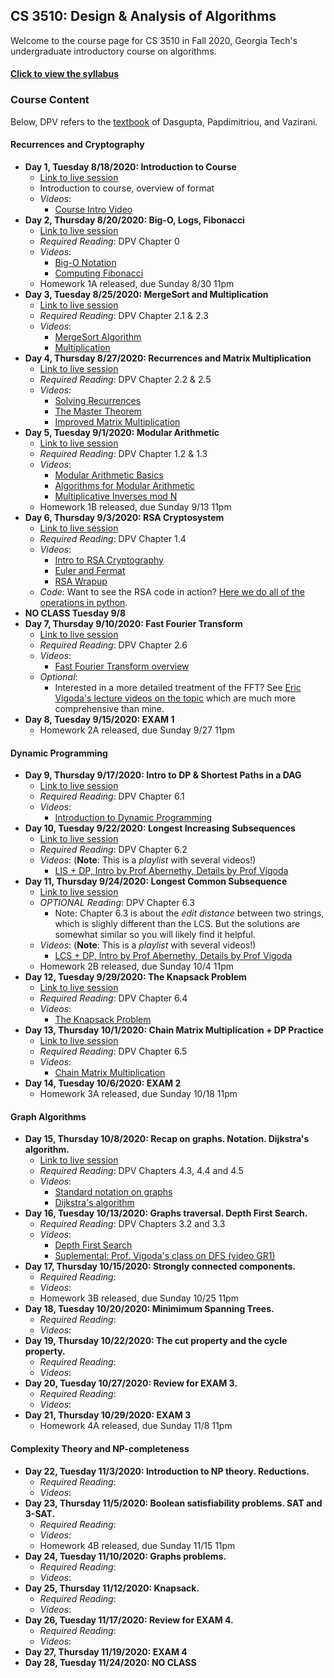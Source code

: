 

## CS 3510: Design & Analysis of Algorithms

Welcome to the course page for CS 3510 in Fall 2020, Georgia Tech's undergraduate introductory course on algorithms.

#### [Click to view the syllabus](syllabus.html)

### Course Content

Below, DPV refers to the [textbook](https://www.amazon.com/Algorithms-Sanjoy-Dasgupta-ebook-dp-B006Z0QR3I/dp/B006Z0QR3I/ref=mt_other?_encoding=UTF8&me=&qid=1595806390) of Dasgupta, Papdimitriou, and Vazirani.

#### Recurrences and Cryptography

- **Day 1, Tuesday 8/18/2020: Introduction to Course** 
	- [Link to live session](https://teams.microsoft.com/l/meetup-join/19%3ameeting_ODNiN2RmZDQtYzZhZC00MTI2LWI0YzUtMzYwNmNjOWQ1YzU0%40thread.v2/0?context=%7b%22Tid%22%3a%22482198bb-ae7b-4b25-8b7a-6d7f32faa083%22%2c%22Oid%22%3a%2242f1ee1e-b539-4a2b-911e-6cc8b3ee5751%22%2c%22IsBroadcastMeeting%22%3atrue%7d)
	- Introduction to course, overview of format
	- *Videos*:
		+ [Course Intro Video](https://www.youtube.com/watch?v=XoSz_oxEoNA)
- **Day 2, Thursday 8/20/2020: Big-O, Logs, Fibonacci** 
	- [Link to live session](https://teams.microsoft.com/l/meetup-join/19%3ameeting_ZDdmNTUwOGMtZjUzNS00YjVlLTg3NzktZGM5YzE5NDIxYWJk%40thread.v2/0?context=%7b%22Tid%22%3a%22482198bb-ae7b-4b25-8b7a-6d7f32faa083%22%2c%22Oid%22%3a%2242f1ee1e-b539-4a2b-911e-6cc8b3ee5751%22%2c%22IsBroadcastMeeting%22%3atrue%7d)
	- *Required Reading*: DPV Chapter 0
	- *Videos*:
		+ [Big-O Notation](https://youtu.be/7wgr1yhyWW8)
		+ [Computing Fibonacci](https://youtu.be/4BQm1zYPCf4)
	- Homework 1A released, due Sunday 8/30 11pm
- **Day 3, Tuesday 8/25/2020: MergeSort and Multiplication** 
	- [Link to live session](https://teams.microsoft.com/l/meetup-join/19%3ameeting_YmM3MTgwODItNmE4ZS00MzA5LTk5MmItNGE2ZTFhODAwMGZi%40thread.v2/0?context=%7b%22Tid%22%3a%22482198bb-ae7b-4b25-8b7a-6d7f32faa083%22%2c%22Oid%22%3a%2242f1ee1e-b539-4a2b-911e-6cc8b3ee5751%22%2c%22IsBroadcastMeeting%22%3atrue%7d)
	- *Required Reading*: DPV Chapter 2.1 & 2.3
	- *Videos*: 
		+ [MergeSort Algorithm](https://youtu.be/dPNOR5-PoMw)
		+ [Multiplication](https://youtu.be/_ymFYrM4Lv8)
- **Day 4, Thursday 8/27/2020: Recurrences and Matrix Multiplication** 
	- [Link to live session](https://teams.microsoft.com/l/meetup-join/19%3ameeting_Yzc3M2EyOTMtMTZiOC00YTI2LTk3YjctMmE1ZGExMjdlZjhi%40thread.v2/0?context=%7b%22Tid%22%3a%22482198bb-ae7b-4b25-8b7a-6d7f32faa083%22%2c%22Oid%22%3a%2242f1ee1e-b539-4a2b-911e-6cc8b3ee5751%22%2c%22IsBroadcastMeeting%22%3atrue%7d)
	- *Required Reading*: DPV Chapter 2.2 & 2.5
	- *Videos*: 
		+ [Solving Recurrences](https://youtu.be/Hqkia6gMmNg)
		+ [The Master Theorem](https://www.youtube.com/watch?v=Zzbfn8XnFHw&t=3s)
		+ [Improved Matrix Multiplication](https://www.youtube.com/watch?v=OOxpiS9_NWk)
- **Day 5, Tuesday 9/1/2020: Modular Arithmetic** 
	- [Link to live session](https://teams.microsoft.com/l/meetup-join/19%3ameeting_YTYxMDE0NGEtY2IwNi00YTYyLWJkODUtZjlhOWIwZmJlNmMx%40thread.v2/0?context=%7b%22Tid%22%3a%22482198bb-ae7b-4b25-8b7a-6d7f32faa083%22%2c%22Oid%22%3a%2242f1ee1e-b539-4a2b-911e-6cc8b3ee5751%22%2c%22IsBroadcastMeeting%22%3atrue%7d)
	- *Required Reading*: DPV Chapter 1.2 & 1.3
	- *Videos*: 
		+ [Modular Arithmetic Basics](https://youtu.be/804YDGOsSGE)
		+ [Algorithms for Modular Arithmetic](https://youtu.be/IgZz1naop10)
		+ [Multiplicative Inverses mod N](https://youtu.be/wkeGl3U6jJM)
	- Homework 1B released, due Sunday 9/13 11pm
- **Day 6, Thursday 9/3/2020: RSA Cryptosystem** 
	- [Link to live session](https://teams.microsoft.com/l/meetup-join/19%3ameeting_ZDI1NWU2OTAtYjg2My00NDg4LTkxMmYtOWVmYTA1OGNmZmQz%40thread.v2/0?context=%7b%22Tid%22%3a%22482198bb-ae7b-4b25-8b7a-6d7f32faa083%22%2c%22Oid%22%3a%2242f1ee1e-b539-4a2b-911e-6cc8b3ee5751%22%2c%22IsBroadcastMeeting%22%3atrue%7d)
	- *Required Reading*: DPV Chapter 1.4
	- *Videos*: 
		+ [Intro to RSA Cryptography](https://youtu.be/fPvUMxIGlEE)
		+ [Euler and Fermat](https://youtu.be/FSBY0ua69yA)
		+ [RSA Wrapup](https://youtu.be/uz1meCSqFb8)
	- *Code*: Want to see the RSA code in action? [Here we do all of the operations in python](https://github.com/GT-CS-3510/gt-cs-3510.github.io/blob/master/jakes_rsa_protocol.py).
- **NO CLASS Tuesday 9/8**
- **Day 7, Thursday 9/10/2020: Fast Fourier Transform** 
	- [Link to live session](https://teams.microsoft.com/l/meetup-join/19%3ameeting_YzNkNDk2OGYtYjk0Yi00MzE1LWFkZDAtY2NjODhmNjgyYmI5%40thread.v2/0?context=%7b%22Tid%22%3a%22482198bb-ae7b-4b25-8b7a-6d7f32faa083%22%2c%22Oid%22%3a%2242f1ee1e-b539-4a2b-911e-6cc8b3ee5751%22%2c%22IsBroadcastMeeting%22%3atrue%7d)
	- *Required Reading*: DPV Chapter 2.6
	- *Videos*: 
		+ [Fast Fourier Transform overview](https://youtu.be/vdiLPvhK6eg)
	- *Optional*:
		+ Interested in a more detailed treatment of the FFT? See [Eric Vigoda's lecture videos on the topic](https://www.youtube.com/playlist?list=PLjQ0-FvXa8raiyjCj-cTPwL8NspXWyS5W) which are much more comprehensive than mine.
- **Day 8, Tuesday 9/15/2020: EXAM 1** 
	- Homework 2A released, due Sunday 9/27 11pm

#### Dynamic Programming


- **Day 9, Thursday 9/17/2020: Intro to DP & Shortest Paths in a DAG** 
	- [Link to live session](https://teams.microsoft.com/l/meetup-join/19%3ameeting_M2RkNTg5YjYtY2NmOS00ZWFiLWJkNzAtNWMxNGViZjQyZDE3%40thread.v2/0?context=%7b%22Tid%22%3a%22482198bb-ae7b-4b25-8b7a-6d7f32faa083%22%2c%22Oid%22%3a%2242f1ee1e-b539-4a2b-911e-6cc8b3ee5751%22%2c%22IsBroadcastMeeting%22%3atrue%7d)
	- *Required Reading*: DPV Chapter 6.1
	- *Videos*:
		+ [Introduction to Dynamic Programming](https://www.youtube.com/watch?v=xtcbY8mUofE)
- **Day 10, Tuesday 9/22/2020: Longest Increasing Subsequences** 
	- [Link to live session](https://teams.microsoft.com/l/meetup-join/19%3ameeting_NWE2Y2RjMzAtZDNjYy00MjRkLThkZDItMTE5YTAyZDk5ZTli%40thread.v2/0?context=%7b%22Tid%22%3a%22482198bb-ae7b-4b25-8b7a-6d7f32faa083%22%2c%22Oid%22%3a%2242f1ee1e-b539-4a2b-911e-6cc8b3ee5751%22%2c%22IsBroadcastMeeting%22%3atrue%7d)
	- *Required Reading*: DPV Chapter 6.2
	- *Videos*: (**Note**: This is a *playlist* with several videos!)
		- [LIS + DP, Intro by Prof Abernethy, Details by Prof Vigoda](https://www.youtube.com/playlist?list=PLjQ0-FvXa8rZYMJnEObLGtei8zXePj_UX)
- **Day 11, Thursday 9/24/2020: Longest Common Subsequence**
	- [Link to live session](https://teams.microsoft.com/l/meetup-join/19%3ameeting_ZDE5ZmNiMmYtYzc3Yi00NGFmLWE3YTgtNmRmNGUxMmFmNTI2%40thread.v2/0?context=%7b%22Tid%22%3a%22482198bb-ae7b-4b25-8b7a-6d7f32faa083%22%2c%22Oid%22%3a%2242f1ee1e-b539-4a2b-911e-6cc8b3ee5751%22%2c%22IsBroadcastMeeting%22%3atrue%7d)
	- *OPTIONAL Reading*: DPV Chapter 6.3
		+ Note: Chapter 6.3 is about the *edit distance* between two strings, which is slighly different than the LCS. But the solutions are somewhat similar so you will likely find it helpful.
	- *Videos*: (**Note**: This is a *playlist* with several videos!)
		- [LCS + DP, Intro by Prof Abernethy, Details by Prof Vigoda](https://www.youtube.com/playlist?list=PLjQ0-FvXa8rZA_4PYMvWD26itN56c1TiP)
	- Homework 2B released, due Sunday 10/4 11pm
- **Day 12, Tuesday 9/29/2020: The Knapsack Problem** 
	- [Link to live session](https://teams.microsoft.com/l/meetup-join/19%3ameeting_YTNiOWM2ODAtMDM2Yy00MjhkLThkZWEtOTIzNzQwYTg2YjBi%40thread.v2/0?context=%7b%22Tid%22%3a%22482198bb-ae7b-4b25-8b7a-6d7f32faa083%22%2c%22Oid%22%3a%2242f1ee1e-b539-4a2b-911e-6cc8b3ee5751%22%2c%22IsBroadcastMeeting%22%3atrue%7d)
	- *Required Reading*: DPV Chapter 6.4
	- *Videos*:
		+ [The Knapsack Problem](https://www.youtube.com/watch?v=fqNxEydxppA)
- **Day 13, Thursday 10/1/2020: Chain Matrix Multiplication + DP Practice** 
	- [Link to live session](https://teams.microsoft.com/l/meetup-join/19%3ameeting_ZjczYWJjYTMtMzY3ZC00NWE3LThhODEtOTg5MmEyOTA3YTBh%40thread.v2/0?context=%7b%22Tid%22%3a%22482198bb-ae7b-4b25-8b7a-6d7f32faa083%22%2c%22Oid%22%3a%2242f1ee1e-b539-4a2b-911e-6cc8b3ee5751%22%2c%22IsBroadcastMeeting%22%3atrue%7d)
	- *Required Reading*: DPV Chapter 6.5
	- *Videos*:
		+ [Chain Matrix Multiplication](https://www.youtube.com/watch?v=CjJB4G-d-7w)
- **Day 14, Tuesday 10/6/2020: EXAM 2** 
	- Homework 3A released, due Sunday 10/18 11pm

#### Graph Algorithms

- **Day 15, Thursday 10/8/2020: Recap on graphs. Notation. Dijkstra's algorithm.** 
	- [Link to live session](https://teams.microsoft.com/l/meetup-join/19%3ameeting_OGU5ZWFjMjEtZTI1ZS00NzRkLTk5MmMtYjEwY2Q0MDc2MGQ1%40thread.v2/0?context=%7b%22Tid%22%3a%22482198bb-ae7b-4b25-8b7a-6d7f32faa083%22%2c%22Oid%22%3a%22ef58fab9-b6df-4a0f-adac-3b90b4f59c86%22%2c%22IsBroadcastMeeting%22%3atrue%7d)
	- *Required Reading*: DPV Chapters 4.3, 4.4 and 4.5 
	- *Videos*:
		+ [Standard notation on graphs](https://youtu.be/w0Txes6kWAs)
		+ [Dijkstra's algorithm](https://youtu.be/PkPNkap45oY)
- **Day 16, Tuesday 10/13/2020: Graphs traversal. Depth First Search.** 
	- *Required Reading*: DPV Chapters 3.2 and 3.3
	- *Videos*:
		 + [Depth First Search](https://youtu.be/SaVSzt_j6uU)
		 + [Suplemental: Prof. Vigoda's class on DFS (video GR1)](https://classroom.udacity.com/courses/ud401/lessons/10159691481/concepts/2232791e-816a-4300-8a71-a76755fd1c08) 
- **Day 17, Thursday 10/15/2020: Strongly connected components.** 
	- *Required Reading*:
	- *Videos*: 
	- Homework 3B released, due Sunday 10/25 11pm
- **Day 18, Tuesday 10/20/2020: Minimimum Spanning Trees.** 
	- *Required Reading*:
	- *Videos*: 
- **Day 19, Thursday 10/22/2020: The cut property and the cycle property.** 
	- *Required Reading*:
	- *Videos*: 
- **Day 20, Tuesday 10/27/2020: Review for EXAM 3.** 
	- *Required Reading*:
	- *Videos*: 
- **Day 21, Thursday 10/29/2020: EXAM 3** 
	- Homework 4A released, due Sunday 11/8 11pm

#### Complexity Theory and NP-completeness

- **Day 22, Tuesday 11/3/2020: Introduction to NP theory. Reductions.** 
	- *Required Reading*:
	- *Videos*: 
- **Day 23, Thursday 11/5/2020: Boolean satisfiability problems. SAT and 3-SAT.** 
	- *Required Reading*:
	- *Videos*: 
	- Homework 4B released, due Sunday 11/15 11pm
- **Day 24, Tuesday 11/10/2020: Graphs problems.** 
	- *Required Reading*:
	- *Videos*: 
- **Day 25, Thursday 11/12/2020: Knapsack.** 
	- *Required Reading*:
	- *Videos*: 
- **Day 26, Tuesday 11/17/2020: Review for EXAM 4.** 
	- *Required Reading*:
	- *Videos*: 
- **Day 27, Thursday 11/19/2020: EXAM 4** 
- **Day 28, Tuesday 11/24/2020: NO CLASS** 
	

